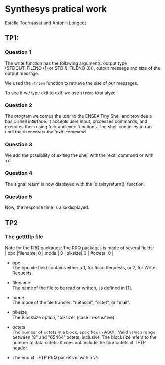 # Synthesys pratical work
Estelle Tournassat and Antonin Longeot
## TP1:

### Question 1

The write function has the following arguments: output type (STDOUT_FILENO (1) or STDIN_FILENO (0)), output message and size of the output message.

We used the `strlen` function to retrieve the size of our messages.

To see if we type exit to exit, we use `strcmp` to analyze.

### Question 2

The program welcomes the user to the ENSEA Tiny Shell and provides a basic shell interface. It accepts user input, processes commands, and executes them using fork and exec functions. The shell continues to run until the user enters the 'exit' command.

### Question 3

We add the possibility of exiting the shell with the 'exit' command or with <ctrl>+d.

### Question 4

The signal return is now displayed with the 'displayreturn()' function.

### Question 5

Now, the response time is also displayed.

## TP2

### The getttftp file

Note for the RRQ packages:
The RRQ packages is made of several fields:  
|  opc  |filename| 0 |  mode  | 0 | blksize| 0 | #octets| 0 |  

* opc  
The opcode field contains either a 1, for Read Requests, or 2, for Write Requests.
* filename  
The name of the file to be read or written, as defined in [1].

* mode  
The mode of the file transfer: "netascii", "octet", or "mail".

* blksize  
The Blocksize option, "blksize" (case in-sensitive).

* octets  
The number of octets in a block, specified in ASCII. Valid values range between "8" and "65464" octets, inclusive. The blocksize refers to the number of data octets; it does not include the four octets of TFTP header.

* The end of TFTP RRQ packets is with a `\0`.